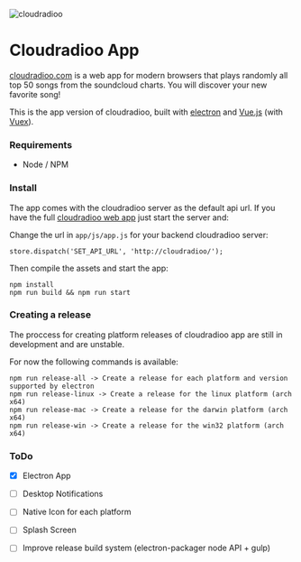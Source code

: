 ![cloudradioo](http://i.imgur.com/lf18DnW.jpg)

Cloudradioo App
===============

[cloudradioo.com](http://cloudradioo.com) is a web app for modern browsers that plays randomly all top 50 songs from the soundcloud charts. You will discover your new favorite song!

This is the app version of cloudradioo, built with [electron](http://electron.atom.io/) and [Vue.js](http://vuejs.org) (with [Vuex](https://github.com/vuejs/vuex)).

### Requirements
* Node / NPM

### Install

The app comes with the cloudradioo server as the default api url. If you have the full [cloudradioo web app](https://github.com/devfake/cloudradioo) just start the server and:

Change the url in `app/js/app.js` for your backend cloudradioo server:

```
store.dispatch('SET_API_URL', 'http://cloudradioo/');
```

Then compile the assets and start the app:

```
npm install
npm run build && npm run start
```

### Creating a release

The proccess for creating platform releases of cloudradioo app are still in development and are unstable.

For now the following commands is available:

```
npm run release-all -> Create a release for each platform and version supported by electron
npm run release-linux -> Create a release for the linux platform (arch x64)
npm run release-mac -> Create a release for the darwin platform (arch x64)
npm run release-win -> Create a release for the win32 platform (arch x64)
```

### ToDo

- [x] Electron App
- [ ] Desktop Notifications
- [ ] Native Icon for each platform
- [ ] Splash Screen
- [ ] Improve release build system (electron-packager node API + gulp)



